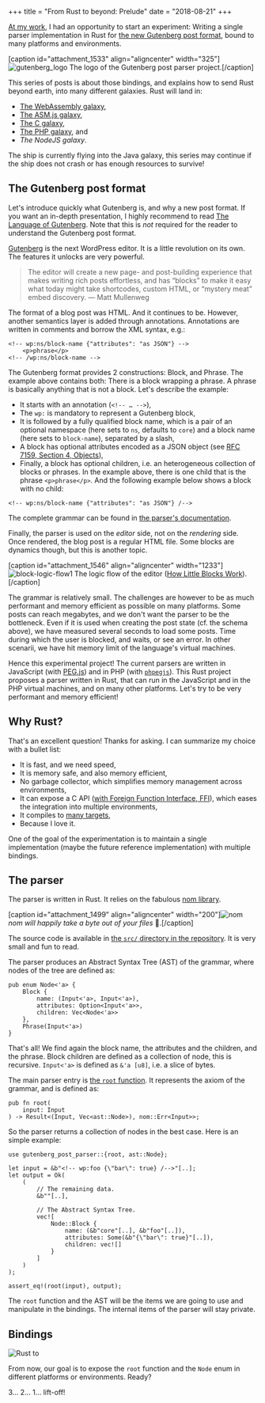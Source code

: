 +++
title = "From Rust to beyond: Prelude"
date = "2018-08-21"
+++

[At my work](https://automattic.com/), I had an opportunity to start an
experiment: Writing a single parser implementation in Rust for [the new
Gutenberg post format](https://github.com/WordPress/gutenberg), bound to
many platforms and environments.

\[caption id="attachment_1533" align="aligncenter"
width="325"\]![gutenberg_logo](images/gutenberg_logo.png) The logo of
the Gutenberg post parser project.\[/caption\]

This series of posts is about those bindings, and explains how to send
Rust beyond earth, into many different galaxies. Rust will land in:

- [The WebAssembly
  galaxy](http://mnt.io/2018/08/22/from-rust-to-beyond-the-webassembly-galaxy/),
- [The ASM.js
  galaxy](http://mnt.io/2018/08/28/from-rust-to-beyond-the-asm-js-galaxy/),
- [The C
  galaxy](http://mnt.io/2018/09/11/from-rust-to-beyond-the-c-galaxy/),
- [The PHP
  galaxy](http://mnt.io/2018/10/29/from-rust-to-beyond-the-php-galaxy/),
  and
- *The NodeJS galaxy*.

The ship is currently flying into the Java galaxy, this series may
continue if the ship does not crash or has enough resources to survive!

## The Gutenberg post format

Let's introduce quickly what Gutenberg is, and why a new post format. If
you want an in-depth presentation, I highly recommend to read [The
Language of
Gutenberg](https://lamda.blog/2018/04/22/the-language-of-gutenberg/).
Note that this is *not* required for the reader to understand the
Gutenberg post format.

[Gutenberg](https://github.com/WordPress/gutenberg) is the next
WordPress editor. It is a little revolution on its own. The features it
unlocks are very powerful.

> The editor will create a new page- and post-building experience that
> makes writing rich posts effortless, and has “blocks” to make it easy
> what today might take shortcodes, custom HTML, or “mystery meat” embed
> discovery. — Matt Mullenweg

The format of a blog post was HTML. And it continues to be. However,
another semantics layer is added through annotations. Annotations are
written in comments and borrow the XML syntax, e.g.:

    <!-- wp:ns/block-name {"attributes": "as JSON"} -->
        <p>phrase</p>
    <!-- /wp:ns/block-name -->

The Gutenberg format provides 2 constructions: Block, and Phrase. The
example above contains both: There is a block wrapping a phrase. A
phrase is basically anything that is not a block. Let's describe the
example:

- It starts with an annotation (`<!-- … -->`),
- The `wp:` is mandatory to represent a Gutenberg block,
- It is followed by a fully qualified block name, which is a pair of an
  optional namespace (here sets to `ns`, defaults to `core`) and a block
  name (here sets to `block-name`), separated by a slash,
- A block has optional attributes encoded as a JSON object (see [RFC
  7159, Section 4, Objects](https://tools.ietf.org/html/rfc7159)),
- Finally, a block has optional children, i.e. an heterogeneous
  collection of blocks or phrases. In the example above, there is one
  child that is the phrase `<p>phrase</p>`. And the following example
  below shows a block with no child:

<!-- -->

    <!-- wp:ns/block-name {"attributes": "as JSON"} /-->

The complete grammar can be found in [the parser's
documentation](https://hywan.github.io/gutenberg-parser-rs/gutenberg_post_parser/parser/index.html).

Finally, the parser is used on the *editor* side, not on the *rendering*
side. Once rendered, the blog post is a regular HTML file. Some blocks
are dynamics though, but this is another topic.

\[caption id="attachment_1546" align="aligncenter"
width="1233"\]![block-logic-flow1](images/block-logic-flow11.png) The
logic flow of the editor ([How Little Blocks
Work](https://make.wordpress.org/core/2017/05/05/editor-how-little-blocks-work/)).\[/caption\]

The grammar is relatively small. The challenges are however to be as
much performant and memory efficient as possible on many platforms. Some
posts can reach megabytes, and we don't want the parser to be the
bottleneck. Even if it is used when creating the post state (cf. the
schema above), we have measured several seconds to load some posts. Time
during which the user is blocked, and waits, or see an error. In other
scenarii, we have hit memory limit of the language's virtual machines.

Hence this experimental project! The current parsers are written in
JavaScript (with [PEG.js](https://pegjs.org/)) and in PHP (with
[`phpegjs`](https://github.com/nylen/phpegjs)). This Rust project
proposes a parser written in Rust, that can run in the JavaScript and in
the PHP virtual machines, and on many other platforms. Let's try to be
very performant and memory efficient!

## Why Rust?

That's an excellent question! Thanks for asking. I can summarize my
choice with a bullet list:

- It is fast, and we need speed,
- It is memory safe, and also memory efficient,
- No garbage collector, which simplifies memory management across
  environments,
- It can expose a C API ([with Foreign Function Interface,
  FFI](https://doc.rust-lang.org/std/ffi/index.html)), which eases the
  integration into multiple environments,
- It compiles to [many
  targets](https://forge.rust-lang.org/platform-support.html),
- Because I love it.

One of the goal of the experimentation is to maintain a single
implementation (maybe the future reference implementation) with multiple
bindings.

## The parser

The parser is written in Rust. It relies on the fabulous [nom
library](https://github.com/Geal/nom/).

\[caption id="attachment_1499" align="aligncenter"
width="200"\]![nom](images/nom.png) *nom will happily take a byte out of
your files* 🙂.\[/caption\]

The source code is available in [the `src/` directory in the
repository](https://github.com/Hywan/gutenberg-parser-rs). It is very
small and fun to read.

The parser produces an Abstract Syntax Tree (AST) of the grammar, where
nodes of the tree are defined as:

    pub enum Node<'a> {
        Block {
            name: (Input<'a>, Input<'a>),
            attributes: Option<Input<'a>>,
            children: Vec<Node<'a>>
        },
        Phrase(Input<'a>)
    }

That's all! We find again the block name, the attributes and the
children, and the phrase. Block children are defined as a collection of
node, this is recursive. `Input<'a>` is defined as `&'a [u8]`, i.e. a
slice of bytes.

The main parser entry is [the `root`
function](https://hywan.github.io/gutenberg-parser-rs/gutenberg_post_parser/fn.root.html).
It represents the axiom of the grammar, and is defined as:

    pub fn root(
        input: Input
    ) -> Result<(Input, Vec<ast::Node>), nom::Err<Input>>;

So the parser returns a collection of nodes in the best case. Here is an
simple example:

    use gutenberg_post_parser::{root, ast::Node};

    let input = &b"<!-- wp:foo {\"bar\": true} /-->"[..];
    let output = Ok(
        (
            // The remaining data.
            &b""[..],

            // The Abstract Syntax Tree.
            vec![
                Node::Block {
                    name: (&b"core"[..], &b"foo"[..]),
                    attributes: Some(&b"{\"bar\": true}"[..]),
                    children: vec![]
                }
            ]
        )
    );

    assert_eq!(root(input), output);

The `root` function and the AST will be the items we are going to use
and manipulate in the bindings. The internal items of the parser will
stay private.

## Bindings

![Rust to](images/rust-to.png)

From now, our goal is to expose the `root` function and the `Node` enum
in different platforms or environments. Ready?

3… 2… 1… lift-off!

